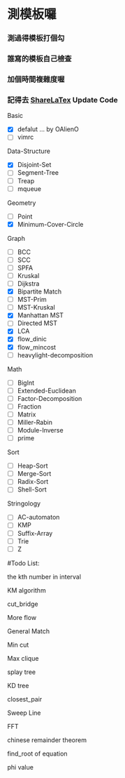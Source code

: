 # 測模板囉

### 測過得模板打個勾

### 誰寫的模板自己檢查

### **加個時間複雜度喔**

### 記得去 [ShareLaTex](https://www.sharelatex.com/project) Update Code

Basic
- [x] defalut ... by OAlienO
- [ ] vimrc

Data-Structure
- [x] Disjoint-Set
- [ ] Segment-Tree
- [ ] Treap
- [ ] mqueue

Geometry
- [ ] Point
- [x] Minimum-Cover-Circle

Graph
- [ ] BCC
- [ ] SCC
- [ ] SPFA
- [ ] Kruskal
- [ ] Dijkstra
- [x] Bipartite Match
- [ ] MST-Prim
- [ ] MST-Kruskal
- [x] Manhattan MST
- [ ] Directed MST
- [x] LCA
- [x] flow_dinic
- [x] flow_mincost
- [ ] heavylight-decomposition

Math
- [ ] BigInt
- [ ] Extended-Euclidean
- [ ] Factor-Decomposition
- [ ] Fraction
- [ ] Matrix
- [ ] Miller-Rabin
- [ ] Module-Inverse
- [ ] prime

Sort
- [ ] Heap-Sort
- [ ] Merge-Sort
- [ ] Radix-Sort
- [ ] Shell-Sort

Stringology
- [ ] AC-automaton
- [ ] KMP
- [ ] Suffix-Array
- [ ] Trie
- [ ] Z

#Todo List:

the kth number in interval

KM algorithm

cut_bridge

More flow

General Match

Min cut

Max clique

splay tree

KD tree

closest_pair

Sweep Line

FFT

chinese remainder theorem

find_root of equation

phi value

